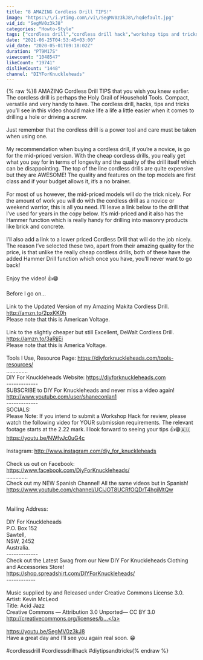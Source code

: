 ```yaml
---
title: "8 AMAZING Cordless Drill TIPS!"
image: "https:\/\/i.ytimg.com\/vi\/SegMV0z3kJ8\/hqdefault.jpg"
vid_id: "SegMV0z3kJ8"
categories: "Howto-Style"
tags: ["cordless drill","cordless drill hack","workshop tips and tricks"]
date: "2021-06-25T04:53:45+03:00"
vid_date: "2020-05-01T09:18:02Z"
duration: "PT9M17S"
viewcount: "1048547"
likeCount: "19741"
dislikeCount: "1448"
channel: "DIYForKnuckleheads"
---
```

{% raw %}8 AMAZING Cordless Drill TIPS that you wish you knew earlier. The cordless drill is perhaps the Holy Grail of Household Tools. Compact, versatile and very handy to have. The cordless drill, hacks, tips and tricks you’ll see in this video should make life a life a little easier when it comes to drilling a hole or driving a screw.<br /><br />Just remember that the cordless drill is a power tool and care must be taken when using one.<br /><br />My recommendation when buying a cordless drill, if you’re a novice, is go for the mid-priced version. With the cheap cordless drills, you really get what you pay for in terms of longevity and the quality of the drill itself which can be disappointing. The top of the line cordless drills are quite expensive but they are AWESOME! The quality and features on the top models are first class and if your budget allows it, it’s a no brainer.<br /><br />For most of us however, the mid-priced models will do the trick nicely. For the amount of work you will do with the cordless drill as a novice or weekend warrior, this is all you need. I’ll leave a link below to the drill that l’ve used for years in the copy below. It’s mid-priced and it also has the Hammer function which is really handy for drilling into masonry products like brick and concrete.<br /><br />I’ll also add a link to a lower priced Cordless Drill that will do the job nicely.<br />The reason l’ve selected these two, apart from their amazing quality for the price, is that unlike the really cheap cordless drills, both of these have the added Hammer Drill function which once you have, you’ll never want to go back!<br /><br />Enjoy the video! 👍😁<br /><br />Before l go on... <br /><br />Link to the Updated Version of my Amazing Makita Cordless Drill. <a rel="nofollow" target="blank" href="http://amzn.to/2pxKK0h">http://amzn.to/2pxKK0h</a><br />Please note that this is American Voltage.<br /><br />Link to the slightly cheaper but still Excellent, DeWalt Cordless Drill. <a rel="nofollow" target="blank" href="https://amzn.to/3aRjjEi">https://amzn.to/3aRjjEi</a><br />Please note that this is America Voltage.<br /><br />Tools l Use, Resource Page: <a rel="nofollow" target="blank" href="https://diyforknuckleheads.com/tools-resources/">https://diyforknuckleheads.com/tools-resources/</a><br />…………..<br />DIY For Knuckleheads Website: <a rel="nofollow" target="blank" href="https://diyforknuckleheads.com">https://diyforknuckleheads.com</a><br />-------------<br />SUBSCRIBE to DIY For Knuckleheads and never miss a video again!<br /><a rel="nofollow" target="blank" href="http://www.youtube.com/user/shaneconlan1">http://www.youtube.com/user/shaneconlan1</a><br />-------------<br />SOCIALS:<br />Please Note: If you intend to submit a Workshop Hack for review, please watch the following video for YOUR submission requirements. The relevant footage starts at the 2.22 mark. I look forward to seeing your tips 👍😁🇦🇺<br /><a rel="nofollow" target="blank" href="https://youtu.be/NWfvJc0uG4c">https://youtu.be/NWfvJc0uG4c</a><br /><br />Instagram: <a rel="nofollow" target="blank" href="http://www.instagram.com/diy_for_knuckleheads">http://www.instagram.com/diy_for_knuckleheads</a><br /><br />Check us out on Facebook: <a rel="nofollow" target="blank" href="https://www.facebook.com/DiyForKnuckleheads/">https://www.facebook.com/DiyForKnuckleheads/</a><br />…………..<br />Check out my NEW Spanish Channel! All the same videos but in Spanish! <br /><a rel="nofollow" target="blank" href="https://www.youtube.com/channel/UCiJOT8UCRfOQDrT4hgiMtQw">https://www.youtube.com/channel/UCiJOT8UCRfOQDrT4hgiMtQw</a><br /><br /><br />Mailing Address:<br /><br />DIY For Knuckleheads<br />P.O. Box 152<br />Sawtell,<br />NSW, 2452<br />Australia.<br />-------------<br />Check out the Latest Swag from our New DIY For Knuckleheads Clothing and Accessories Store!<br /><a rel="nofollow" target="blank" href="https://shop.spreadshirt.com/DIYForKnuckleheads/">https://shop.spreadshirt.com/DIYForKnuckleheads/</a><br />------------<br /><br />Music supplied by and Released under Creative Commons License 3.0.<br />Artist: Kevin McLeod<br />Title: Acid Jazz<br />Creative Commons — Attribution 3.0 Unported— CC BY 3.0 <a rel="nofollow" target="blank" href="http://creativecommons.org/licenses/b...">http://creativecommons.org/licenses/b...</a> <br /><br /><a rel="nofollow" target="blank" href="https://youtu.be/SegMV0z3kJ8">https://youtu.be/SegMV0z3kJ8</a><br />Have a great day and l’ll see you again real soon. 😁<br /><br />#cordlessdrill #cordlessdrillhack #diytipsandtricks{% endraw %}
